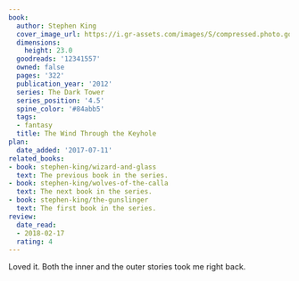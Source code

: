 ```yaml
---
book:
  author: Stephen King
  cover_image_url: https://i.gr-assets.com/images/S/compressed.photo.goodreads.com/books/1328001524l/12341557.jpg
  dimensions:
    height: 23.0
  goodreads: '12341557'
  owned: false
  pages: '322'
  publication_year: '2012'
  series: The Dark Tower
  series_position: '4.5'
  spine_color: '#84abb5'
  tags:
  - fantasy
  title: The Wind Through the Keyhole
plan:
  date_added: '2017-07-11'
related_books:
- book: stephen-king/wizard-and-glass
  text: The previous book in the series.
- book: stephen-king/wolves-of-the-calla
  text: The next book in the series.
- book: stephen-king/the-gunslinger
  text: The first book in the series.
review:
  date_read:
  - 2018-02-17
  rating: 4
---
```


Loved it. Both the inner and the outer stories took me right back.
